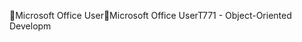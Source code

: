 Microsoft Office User                                 M i c r o s o f t   O f f i c e   U s e r   T 7 7 1   -   O b j e c t - O r i e n t e d   D e v e l o p m 